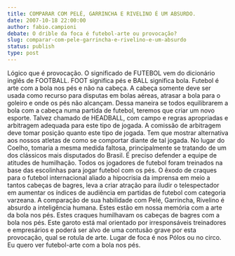 ```yaml
---
title: COMPARAR COM PELÉ, GARRINCHA E RIVELINO É UM ABSURDO.
date: 2007-10-18 22:00:00
author: fabio.campioni
debate: O drible da foca é futebol-arte ou provocação?
slug: comparar-com-pele-garrincha-e-rivelino-e-um-absurdo
status: publish 
type: post
---
```


Lógico que é provocação. O significado de FUTEBOL vem do dicionário inglês de FOOTBALL. FOOT significa pés e BALL significa bola. Futebol é arte com a bola nos pés e não na cabeça. A cabeça somente deve ser usada como recurso para disputas em bolas aéreas, atrasar a bola para o goleiro e onde os pés não alcançam. Dessa maneira se todos equilibrarem a bola com a cabeça numa partida de futebol, teremos que criar um novo esporte. Talvez chamado de HEADBALL, com campo e regras apropriadas e arbitragem adequada para este tipo de jogada.
A comissão de arbitragem deve tomar posição quanto este tipo de jogada. Tem que mostrar alternativa aos nossos atletas de como se comportar diante de tal jogada.
No lugar do Coelho, tomaria a mesma medida faltosa, principalmente se tratando de um dos clássicos mais disputados do Brasil. É preciso defender a equipe de atitudes de humilhação. Todos os jogadores de futebol foram treinados na base das escolinhas para jogar futebol com os pés.
O êxodo de craques para o futebol internacional aliado a hipocrisia da imprensa em meio a tantos cabeças de bagres, leva a criar atração para iludir o telespectador em aumentar os índices de audiência em partidas de futebol com categoria varzeana.
A comparação de sua habilidade com Pelé, Garrincha, Rivelino é absurdo a inteligência humana. Estes estão em nossa memória com a arte da bola nos pés. Estes craques humilhavam os cabeças de bagres com a bola nos pés.
Este garoto está mal orientado por irresponsáveis treinadores e empresários e poderá ser alvo de uma contusão grave por esta provocação, qual se rotula de arte.
Lugar de foca é nos Pólos ou no circo. Eu quero ver futebol-arte com a bola nos pés.
